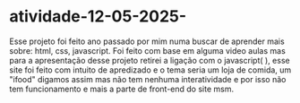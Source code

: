 # atividade-12-05-2025-
Esse projeto foi feito ano passado por mim numa buscar de aprender mais sobre: html, css, javascript. Foi feito com base em alguma video aulas mas para a apresentação desse projeto retirei a ligação com o javascript( <script src="src/javascript/script.js"></script>), esse site foi feito com intuito de apredizado e o tema seria um loja de comida, um "ifood" digamos assim mas não tem nenhuma interatividade e por isso não tem funcionamento e mais a parte de front-end do site msm.
